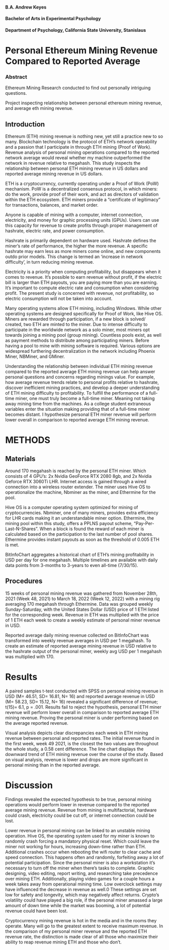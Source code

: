 #### B.A. Andrew Keyes

#### Bachelor of Arts in Experimental Psychology

#### Department of Psychology, California State University, Stanislaus

# Personal Ethereum Mining Revenue Compared to Reported Average 

### Abstract
Ethereum Mining Research conducted to find out personally intriguing questions.

Project inspecting relationship between personal ethereum mining revenue, and average eth mining revenue.


## Introduction 

  Ethereum (ETH) mining revenue is nothing new, yet still a practice new to so many. Blockchain technology is the protocol of ETH’s network operability and a passion that I participate in through ETH mining (Proof of Work). Revenue analysis of personal mining operations compared to the reported network average would reveal whether my machine outperformed the network in revenue relative to megahash. This study inspects the relationship between personal ETH mining revenue in US dollars and reported average mining revenue in US dollars. 
  
   ETH is a cryptocurrency, currently operating under a Proof of Work (PoW) mechanism. PoW is a decentralized consensus protocol, in which miners: do the work, provide proof of their work, and act as directors of validation within the ETH ecosystem. ETH miners provide a “certificate of legitimacy” for transactions, balances, and market order. 

  Anyone is capable of mining with a computer, internet connection, electricity, and money for graphic processing units (GPUs). Users can use this capacity for revenue to create profits through proper management of hashrate, electric rate, and power consumption. 
	
  Hashrate is primarily dependent on hardware used. Hashrate defines the miner’s rate of performance, the higher the more revenue. A specific hashrate may earn less as more miners come online, and new components outdo prior models. This change is termed an ‘increase in network difficulty’, in turn reducing mining revenue. 

  Electricity is a priority when computing profitability, but disappears when it comes to revenue. It’s possible to earn revenue without profit, if the electric bill is larger than ETH payouts, you are paying more than you are earning. It’s important to compute electric rate and consumption when considering profit. The present study is concerned with revenue, not profitability, so electric consumption will not be taken into account.
  
  Many operating systems allow ETH mining, including Windows. While other operating systems are designed specifically for Proof of Work, like Hive OS. Miners are rewarded through participation, if a new block is solved/ created, two ETH are minted to the miner. Due to intense difficulty to participate in the worldwide network as a solo miner, most miners opt towards joining a mining pool (group mining). Countless pools exist, as well as payment methods to distribute among participating miners. Before having a pool to mine with mining software is required. Various options are widespread furthering decentralization in the network including Phoenix Miner, NBMiner, and GMiner. 

  Understanding the relationship between individual ETH mining revenue compared to the reported average ETH mining revenue can help answer personal questions and concerns regarding minings value. For example, how average revenue trends relate to personal profits relative to hashrate, discover inefficient mining practices, and develop a deeper understanding of ETH mining difficulty to profitability. To fulfill the performance of a full-time miner, one must truly become a full-time miner. Meaning not taking away mining time from the machines. As a college student extraneous variables enter the situation making providing that of a full-time miner becomes distant. I hypothesize personal ETH miner revenue will perform lower overall in comparison to reported average ETH mining revenue. 

# METHODS

## Materials

  Around 170 megahash is reached by the personal ETH miner. Which consists of 4 GPU’s: 2x Nvidia GeoForce RTX 2080 8gb, and 2x Nvidia Geforce RTX 3060Ti LHR. Internet access is gained through a wired connection into a wireless router extender. The miner uses Hive OS to operationalize the machine, Nbminer as the miner, and Ethermine for the pool. 

  Hive OS is a computer operating system optimized for mining of cryptocurrencies. Nbminer, one of many miners, provides extra efficiency for LHR cards making it an understandable miner option. Ethermine, the mining pool within this study, offers a PPLNS payout scheme, “Pay-Per-Last-N-Shares”. When a block is found the reward of each miner is calculated based on the participation to the last number of pool shares. Ethermine provides instant payouts as soon as the threshold of 0.005 ETH is met.
	
  BitInfoChart aggregates a historical chart of ETH’s mining profitability in USD per day for one megahash. Multiple timelines are available with daily data points from 3-months to 3-years to even all-time (7/30/15).

## Procedures

  15 weeks of personal mining revenue was gathered from November 28th, 2021 (Week 48, 2021) to March 18, 2022 (Week 12, 2022) with a mining rig averaging 170 megahash through Ethermine. Data was grouped weekly Sunday-Saturday, with the United States Dollar (USD) price of 1 ETH listed for the corresponding week. Revenue in ETH was multiplied with the price of 1 ETH each week to create a weekly estimate of personal miner revenue in USD.
  
Reported average daily mining revenue collected on BitInfoChart was transformed into weekly revenue averages in USD per 1 megahash. To create an estimate of reported average mining revenue in USD relative to the hashrate output of the personal miner, weekly avg USD per 1 megahash was multiplied with 170. 

# Results

  A paired samples t-test conducted with SPSS on personal mining revenue in USD (M= 46.51, SD= 16.81, N= 16) and reported average revenue in USD (M= 58.23, SD= 15.12, N= 16) revealed a significant difference of revenue; t(15)= 6.1, p = .001. Results fail to reject the hypothesis, personal ETH miner revenue will perform lower overall in comparison to reported average ETH mining revenue. Proving the personal miner is under performing based on the average reported revenue. 	
  
  Visual analysis depicts clear discrepancies each week in ETH mining revenue between personal and reported rates. The initial revenue found in the first week, week 49 2021, is the closest the two values are throughout the whole study, a 0.58 cent difference. The line chart displays the downward trend of ETH mining revenue over the course of the study. Based on visual analysis, revenue is lower and drops are more significant in personal mining than in the reported average.

# Discussion

  Findings revealed the expected hypothesis to be true, personal mining operations would perform lower in revenue compared to the reported average mining revenue. Revenue from mining is multifactorial, hardware could crash, electricity could be cut off, or internet connection could be lost. 

Lower revenue in personal mining can be linked to an unstable mining operation. Hive OS, the operating system used for my miner is known to randomly crash forcing a mandatory physical reset. Which could leave the miner not working for hours, increasing down-time rather than ETH. Additional crashes occur when rebooting the wifi router to clear cache and speed connection. This happens often and randomly, forfeiting away a lot of potential participation. Since the personal miner is also a workstation it’s necessary to turn off the miner when there’s tasks to complete. Graphic designing, video editing, report writing, and researching take precedence over mining ETH. Additionally, playing video games for a couple hours a week takes away from operational mining time. Low overclock settings may have influenced the decrease in revenue as well.0 These settings are set low for safety and longevity, which may negatively affect returns. Crypto’s volatility could have played a big role, if the personal miner amassed a large amount of down time while the market was booming, a lot of potential revenue could have been lost.

  Cryptocurrency mining revenue is hot in the media and in the rooms they operate. Many will go to the greatest extent to receive maximum revenue. In the comparison of my personal miner revenue and the reported ETH revenue rate, the distinction is made clear of all those who maximize their ability to reap revenue mining ETH and those who don’t.
